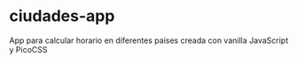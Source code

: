 # ciudades-app
App para calcular horario en diferentes paises creada con vanilla JavaScript y PicoCSS
